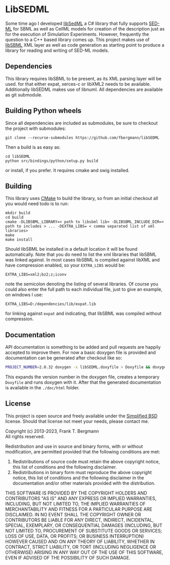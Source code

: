 # LibSEDML
Some time ago I developed [libSedML](http://libsedml.sf.net) a C# library that fully supports [SED-ML](http://sed-ml.org) for SBML as well as CellML models for creation of the description just as for the execution of Simulation Experiments. However, frequently the question to a C++ based library comes up. This project makes use of [libSBML](http://sbml.org/Software/libSBML) XML layer as well as code generation as starting point to produce a library for reading and writing of SED-ML models.

## Dependencies

This library requires libSBML to be present, as its XML parsing layer will be used. for that either expat, xerces-c or libXML2 needs to be available. Additionally libSEDML makes use of libnuml. All dependencies are available as git submodule. 

## Building Python wheels

Since all dependencies are included as submodules, be sure to checkout the project with submodules:

	git clone --recurse-submodules https://github.com/fbergmann/libSEDML

Then a build is as easy as: 

	cd libSEDML
	python src/bindings/python/setup.py build

or install, if you prefer. It requires cmake and swig installed. 

## Building

This library uses [CMake](http://cmake.org) to build the library, so from an initial checkout all you would need todo is to run:


    mkdir build  
    cd build
    cmake -DLIBSBML_LIBRARY=< path to libsbml lib> -DLIBSBML_INCLUDE_DIR=< path to includes > ... -DEXTRA_LIBS= < comma separated list of xml libraries> 
    make  
    make install

Should libSBML be installed in a default location it will be found automatically. Note that you do need to list the xml libraries that libSBML was linked against. In most cases libSBML is compiled against libXML and have compression enabled, so your `EXTRA_LIBS` would be:

	EXTRA_LIBS=xml2;bz2;z;iconv

note the semicolon denoting the listing of several libraries. Of course you could also enter the full path to each individual file, just to give an example, on windows I use: 

	EXTRA_LIBS=D:/dependencies/lib/expat.lib

for linking against `expat` and indicating, that libSBML was compiled without compression.

## Documentation
API documentation is something to be added and pull requests are happily accepted to improve them. For now a basic doxygen file 
is provided and documentation can be generated after checkout like so: 

```bash
PROJECT_NUMBER=2.0.32 doxygen -x libSEDML.doxyfile > Doxyfile && doxygen
```

This expands the version number in the doxygen file, creates a temporary `Doxyfile` and runs doxygen with it. After that the 
generated documentation is available in the `./doc/html` folder.

## License

This project is open source and freely available under the [Simplified BSD](http://opensource.org/licenses/BSD-2-Clause) license. Should that license not meet your needs, please contact me.


Copyright (c) 2013-2023, Frank T. Bergmann  
All rights reserved.

Redistribution and use in source and binary forms, with or without
modification, are permitted provided that the following conditions are met:

1. Redistributions of source code must retain the above copyright notice, this
   list of conditions and the following disclaimer.
2. Redistributions in binary form must reproduce the above copyright notice,
   this list of conditions and the following disclaimer in the documentation
   and/or other materials provided with the distribution.

THIS SOFTWARE IS PROVIDED BY THE COPYRIGHT HOLDERS AND CONTRIBUTORS "AS IS" AND
ANY EXPRESS OR IMPLIED WARRANTIES, INCLUDING, BUT NOT LIMITED TO, THE IMPLIED
WARRANTIES OF MERCHANTABILITY AND FITNESS FOR A PARTICULAR PURPOSE ARE
DISCLAIMED. IN NO EVENT SHALL THE COPYRIGHT OWNER OR CONTRIBUTORS BE LIABLE FOR
ANY DIRECT, INDIRECT, INCIDENTAL, SPECIAL, EXEMPLARY, OR CONSEQUENTIAL DAMAGES
(INCLUDING, BUT NOT LIMITED TO, PROCUREMENT OF SUBSTITUTE GOODS OR SERVICES;
LOSS OF USE, DATA, OR PROFITS; OR BUSINESS INTERRUPTION) HOWEVER CAUSED AND
ON ANY THEORY OF LIABILITY, WHETHER IN CONTRACT, STRICT LIABILITY, OR TORT
(INCLUDING NEGLIGENCE OR OTHERWISE) ARISING IN ANY WAY OUT OF THE USE OF THIS
SOFTWARE, EVEN IF ADVISED OF THE POSSIBILITY OF SUCH DAMAGE.
